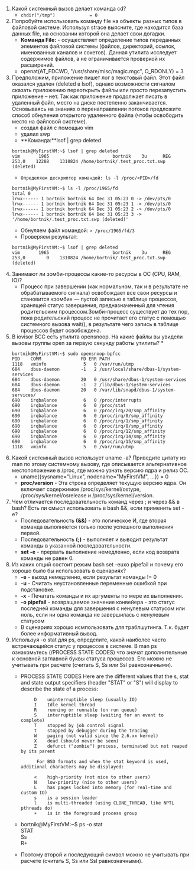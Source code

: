 1. Какой системный вызов делает команда cd?
    * ```chdir("/tmp")             = 0```
1. Попробуйте использовать команду file на объекты разных типов в файловой системе. Используя strace выясните, где находится база данных file, на основании которой она делает свои догадки.
    * **Команда File:** - осуществляет определение типов переданных элементов файловой системы (файлов, директорий, ссылок, именованных каналов и сокетов). Данная утилита исследует содержимое файлов, а не ограничивается проверкой их расширений.
    * openat(AT_FDCWD, "/usr/share/misc/magic.mgc", O_RDONLY) = 3
1. Предположим, приложение пишет лог в текстовый файл. Этот файл оказался удален (deleted в lsof), однако возможности сигналом сказать приложению переоткрыть файлы или просто перезапустить приложение – нет. Так как приложение продолжает писать в удаленный файл, место на диске постепенно заканчивается. Основываясь на знаниях о перенаправлении потоков предложите способ обнуления открытого удаленного файла (чтобы освободить место на файловой системе).
    * создал файл с помощью vim
    * удалил swp
    * **Команда:**lsof | grep deleted
    ```
    bortnik@MyFirstVM:~$ lsof | grep deleted
    vim       1965                        bortnik    3u      REG              253,0    12288    1310824 /home/bortnik/.test_proc.txt.swp (deleted)
    ```
    * ```Определяем дескриптор командой: ls -l /proc/<PID>/fd```
    ```
    bortnik@MyFirstVM:~$ ls -l /proc/1965/fd
    total 0
    lrwx------ 1 bortnik bortnik 64 Dec 31 05:23 0 -> /dev/pts/0
    lrwx------ 1 bortnik bortnik 64 Dec 31 05:23 1 -> /dev/pts/0
    lrwx------ 1 bortnik bortnik 64 Dec 31 05:23 2 -> /dev/pts/0
    lrwx------ 1 bortnik bortnik 64 Dec 31 05:23 3 -> '/home/bortnik/.test_proc.txt.swp (deleted)'
    ```
    * Обнуляем файл командой: ```> /proc/1965/fd/3```
    * Проверяем результат:
    ```
    bortnik@MyFirstVM:~$ lsof | grep deleted
    vim       1965                        bortnik    3u      REG              253,0        0    1310824 /home/bortnik/.test_proc.txt.swp (deleted)
    ```
1. Занимают ли зомби-процессы какие-то ресурсы в ОС (CPU, RAM, IO)?
    * Процесс при завершении (как нормальном, так и в результате не обрабатываемого сигнала) освобождает все свои ресурсы и становится «зомби» — пустой записью в таблице процессов, хранящей статус завершения, предназначенный для чтения родительским процессом.Зомби-процесс существует до тех пор, пока родительский процесс не прочитает его статус с помощью системного вызова wait(), в результате чего запись в таблице процессов будет освобождена.
1. В iovisor BCC есть утилита opensnoop. На какие файлы вы увидели вызовы группы open за первую секунду работы утилиты?
    * 
    ```
    bortnik@MyFirstVM:~$ sudo opensnoop-bpfcc
    PID    COMM               FD ERR PATH
    1118   vminfo              5   0 /var/run/utmp
    684    dbus-daemon        -1   2 /usr/local/share/dbus-1/system-services
    684    dbus-daemon        20   0 /usr/share/dbus-1/system-services
    684    dbus-daemon        -1   2 /lib/dbus-1/system-services
    684    dbus-daemon        20   0 /var/lib/snapd/dbus-1/system-services/
    690    irqbalance          6   0 /proc/interrupts
    690    irqbalance          6   0 /proc/stat
    690    irqbalance          6   0 /proc/irq/20/smp_affinity
    690    irqbalance          6   0 /proc/irq/0/smp_affinity
    690    irqbalance          6   0 /proc/irq/1/smp_affinity
    690    irqbalance          6   0 /proc/irq/8/smp_affinity
    690    irqbalance          6   0 /proc/irq/12/smp_affinity
    690    irqbalance          6   0 /proc/irq/14/smp_affinity
    690    irqbalance          6   0 /proc/irq/15/smp_affinity
    1118   vminfo              5   0 /var/run/utmp
    ```
1. Какой системный вызов использует uname -a? Приведите цитату из man по этому системному вызову, где описывается альтернативное местоположение в /proc, где можно узнать версию ядра и релиз ОС.
    * uname({sysname="Linux", nodename="MyFirstVM", ...}) = 0
    * **proc/version** - Эта строка определяет текущую версию ядра. Он включает содержимое /proc/sys/kernel/ostype, /proc/sys/kernel/osrelease и /proc/sys/kernel/version.
1. Чем отличается последовательность команд через ; и через && в bash? Есть ли смысл использовать в bash &&, если применить set -e?
     * Последовательность **(&&)** - это логическое И, где вторая команда выполняется только после успешного выполнения первой. 
     * Последовательность **(;)** - выполняет и выводит результат команды в указанной последовательности.
     * **set -e** - прервать выполнение немедленно, если код возврата команды не равен 0.
1. Из каких опций состоит режим bash set -euxo pipefail и почему его хорошо было бы использовать в сценариях?
    * **-e** - выход немедленно, если результат команды != 0
    * **-u** - Считать неустановленные переменные ошибкой при подстановке.
    * **-x** - Печатать команды и их аргументы по мере их выполнения.
    * **-o pipefail** - возвращаемое значение конвейера - это статус последней команды для завершения с ненулевым статусом или ноль, если ни одна команда не завершилась с ненулевым статусом
    * В сценариях хорошо исмпользовать для траблшутинга. Т.к. будет более информативный вывод. 
1. Используя -o stat для ps, определите, какой наиболее часто встречающийся статус у процессов в системе. В man ps ознакомьтесь (/PROCESS STATE CODES) что значат дополнительные к основной заглавной буквы статуса процессов. Его можно не учитывать при расчете (считать S, Ss или Ssl равнозначными).
    * PROCESS STATE CODES
       Here are the different values that the s, stat and state output specifiers (header "STAT"
       or "S") will display to describe the state of a process:

               D    uninterruptible sleep (usually IO)
               I    Idle kernel thread
               R    running or runnable (on run queue)
               S    interruptible sleep (waiting for an event to complete)
               T    stopped by job control signal
               t    stopped by debugger during the tracing
               W    paging (not valid since the 2.6.xx kernel)
               X    dead (should never be seen)
               Z    defunct ("zombie") process, terminated but not reaped by its parent
                
                For BSD formats and when the stat keyword is used, additional characters may be displayed:

               <    high-priority (not nice to other users)
               N    low-priority (nice to other users)
               L    has pages locked into memory (for real-time and custom IO)
               s    is a session leader
               l    is multi-threaded (using CLONE_THREAD, like NPTL pthreads do)
               +    is in the foreground process group

    * bortnik@MyFirstVM:~$ ps -o stat  
      STAT  
      Ss  
      R+
    * Поэтому второй и последующий символ можно не учитывать при расчете (считать S, Ss или Ssl равнозначными).